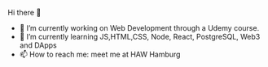   Hi there 👋


- 🔭 I’m currently working on Web Development through a Udemy course.
- 🌱 I’m currently learning JS,HTML,CSS, Node, React, PostgreSQL, Web3 and DApps
- 📫 How to reach me: meet me at HAW Hamburg
<!--
- 😄 Pronouns: ...
- ⚡ Fun fact: ...
-->
